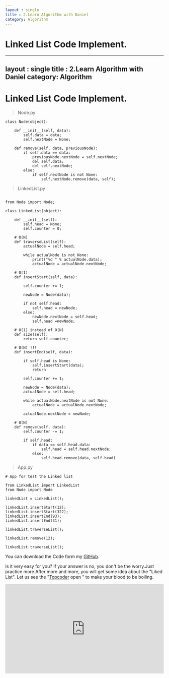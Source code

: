 ```yaml
---
layout : single
title : 2.Learn Algorithm with Daniel
category: Algorithm
---
```


# Linked List Code Implement.

---
layout : single
title : 2.Learn Algorithm with Daniel
category: Algorithm
---

# Linked List Code Implement.







> Node.py

```
class Node(object):

    def __init__(self, data):
        self.data = data;
        self.nextNode = None;

    def remove(self, data, previousNode):
        if self.data == data:
            previousNode.nextNode = self.nextNode;
            del self.data;
            del self.nextNode;
        else:
            if self.nextNode is not None:
                self.nextNode.remove(data, self);
```

> LinkedList.py

```

from Node import Node;

class LinkedList(object):

    def __init__(self):
        self.head = None;
        self.counter = 0;

    # O(N)
    def traverseList(self):
        actualNode = self.head;

        while actualNode is not None:
            print("%d " % actualNode.data);
            actualNode = actualNode.nextNode;

    # O(1)
    def insertStart(self, data):

        self.counter += 1;

        newNode = Node(data);

        if not self.head:
            self.head = newNode;
        else:
            newNode.nextNode = self.head;
            self.head =newNode;

    # O(1) instead of O(N)
    def size(self):
        return self.counter;

    # O(N) !!!
    def insertEnd(self, data):

        if self.head is None:
            self.insertStart(data);
            return

        self.counter += 1;

        newNode = Node(data);
        actualNode = self.head;

        while actualNode.nextNode is not None:
            actualNode = actualNode.nextNode;

        actualNode.nextNode = newNode;

    # O(N)
    def remove(self, data):
        self.counter -= 1;

        if self.head:
            if data == self.head.data:
                self.head = self.head.nextNode;
            else:
                self.head.remove(data, self.head)

```

> App.py

```
# App for test the Linked list

from LinkedList import LinkedList
from Node import Node

linkedList = LinkedList();

linkedList.insertStart(12);
linkedList.insertStart(322);
linkedList.insertEnd(93);
linkedList.insertEnd(31);

linkedList.traverseList();

linkedList.remove(12);

linkedList.traverseList();

```





You can download the Code form my [GitHub](https://github.com/PythonJourney/DanielAlgorithm).

Is it very easy for you? If your answer is no, you don't be the worry.Just practice more.After more and more, you will get some idea about the "Liked List". Let us see the "[Topcoder](https://www.topcoder.com/) open " to make your blood to be boiling.

<div style="max-width:640px; margin:0 auto 10px;" >
<div
style="position: relative;
width:100%;
padding-bottom:56.25%;
height:0;">

<iframe style="position: absolute;top: 0;left: 0;width: 100%;height: 100%;" src="https://www.youtube.com/embed/tKbej7R8oU4" frameborder="0" allowfullscreen></iframe>
</div>
</div>
